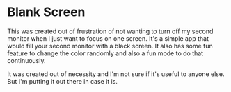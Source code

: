 # Blank Screen

This was created out of frustration of not wanting to turn off my second monitor when I just want to focus on one screen. It's a simple app that would fill your second monitor with a black screen. It also has some fun feature to change the color randomly and also a fun mode to do that continuously.

It was created out of necessity and I'm not sure if it's useful to anyone else. But I'm putting it out there in case it is.
